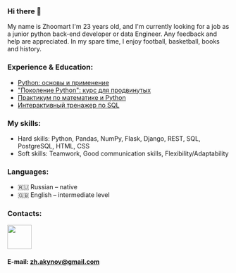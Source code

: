 ### Hi there 👋

My name is Zhoomart I'm 23 years old, and I'm currently looking for a job as a junior python back-end developer or data Engineer.
Any feedback and help are appreciated. 
In my spare time, I enjoy football, basketball, books and history. 


### Experience & Education:
* [Python: основы и применение](https://stepik.org/cert/828539)
* ["Поколение Python": курс для продвинутых](https://stepik.org/cert/1080745)
* [Практикум по математике и Python](https://stepik.org/cert/828539)
* [Интерактивный тренажер по SQL](https://stepik.org/cert/1060948)


### My skills:

* Hard skills: Python, Pandas, NumPy, Flask, Django, REST, SQL, PostgreSQL, HTML, CSS
* Soft skills: Teamwork, Good communication skills, Flexibility/Adaptability


### Languages:

* 🇷🇺 Russian – native
* 🇬🇧 English – intermediate level


### Contacts: 
[<img src="https://www.logo.wine/a/logo/Telegram_(software)/Telegram_(software)-Logo.wine.svg" width="55">](https://t.me/joerude)



#### E-mail: zh.akynov@gmail.com











<!--
[![This is an image](https://www.logo.wine/a/logo/Telegram_(software)/Telegram_(software)-Logo.wine.svg)](https://t.me/joerude)
[<img src="https://upload.wikimedia.org/wikipedia/commons/thumb/e/ec/Circle-icons-mail.svg/512px-Circle-icons-mail.svg.png" heigth="48px" width="55">](https://zh.akynov@gmail.com/)
-->
